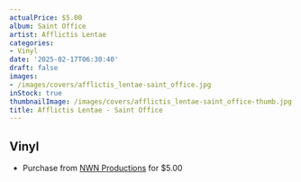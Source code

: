 ```yaml
---
actualPrice: $5.00
album: Saint Office
artist: Afflictis Lentae
categories:
- Vinyl
date: '2025-02-17T06:30:40'
draft: false
images:
- /images/covers/afflictis_lentae-saint_office.jpg
inStock: true
thumbnailImage: /images/covers/afflictis_lentae-saint_office-thumb.jpg
title: Afflictis Lentae - Saint Office
---
```


## Vinyl
* Purchase from [NWN Productions](http://shop.nwnprod.com/index.php?route=product/product&path=75&product_id=60238&sort=pd.name&order=ASC) for $5.00
